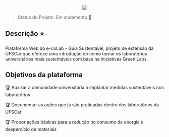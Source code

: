<p align="center">
  <img src="https://github.com/purpleviv/e-coLab/blob/master/img/titulo.png">
</p>

> Status do Projeto: Em andamento :construction:

## Descrição :star:

Plataforma Web do e-coLab - Guia Sustentável, projeto de extensão da UFSCar que oferece uma 
introdução de como tornar os laboratórios universitários mais sustentáveis com base na iniciativas Green Labs. 

## Objetivos da plataforma

:trophy: Auxiliar a comunidade universitária a implantar medidas sustentáveis nos laboratórios

:trophy: Documentar as ações que já são praticadas dentro dos laboratórios da UFSCar

:trophy: Propor ações básicas para a redução no consumo de energia e desperdício de materiais
